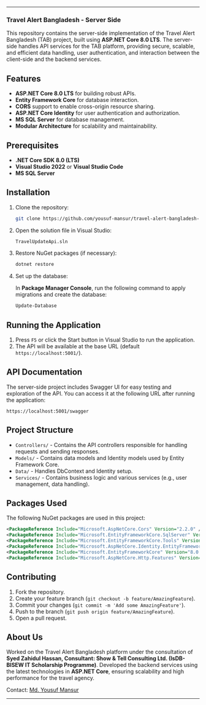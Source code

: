 
---

### Travel Alert Bangladesh - Server Side

This repository contains the server-side implementation of the Travel Alert Bangladesh (TAB) project, built using **ASP.NET Core 8.0 LTS**. The server-side handles API services for the TAB platform, providing secure, scalable, and efficient data handling, user authentication, and interaction between the client-side and the backend services.

## Features

- **ASP.NET Core 8.0 LTS** for building robust APIs.
- **Entity Framework Core** for database interaction.
- **CORS** support to enable cross-origin resource sharing.
- **ASP.NET Core Identity** for user authentication and authorization.
- **MS SQL Server** for database management.
- **Modular Architecture** for scalability and maintainability.

## Prerequisites

- **.NET Core SDK 8.0 (LTS)**
- **Visual Studio 2022** or **Visual Studio Code**
- **MS SQL Server**

## Installation

1. Clone the repository:

   ```bash
   git clone https://github.com/yousuf-mansur/travel-alert-bangladesh-server-side.git
   ```

2. Open the solution file in Visual Studio:

   ```bash
   TravelUpdateApi.sln
   ```

3. Restore NuGet packages (if necessary):

   ```bash
   dotnet restore
   ```

4. Set up the database:

   In **Package Manager Console**, run the following command to apply migrations and create the database:

   ```bash
   Update-Database
   ```

## Running the Application

1. Press `F5` or click the Start button in Visual Studio to run the application.
2. The API will be available at the base URL (default `https://localhost:5001/`).

## API Documentation

The server-side project includes Swagger UI for easy testing and exploration of the API. You can access it at the following URL after running the application:

```url
https://localhost:5001/swagger
```

## Project Structure

- `Controllers/` - Contains the API controllers responsible for handling requests and sending responses.
- `Models/` - Contains data models and Identity models used by Entity Framework Core.
- `Data/` - Handles DbContext and Identity setup.
- `Services/` - Contains business logic and various services (e.g., user management, data handling).
  
## Packages Used

The following NuGet packages are used in this project:

```xml
<PackageReference Include="Microsoft.AspNetCore.Cors" Version="2.2.0" />
<PackageReference Include="Microsoft.EntityFrameworkCore.SqlServer" Version="8.0.10" />
<PackageReference Include="Microsoft.EntityFrameworkCore.Tools" Version="8.0.10" />
<PackageReference Include="Microsoft.AspNetCore.Identity.EntityFrameworkCore" Version="8.0.10" />
<PackageReference Include="Microsoft.EntityFrameworkCore" Version="8.0.10" />
<PackageReference Include="Microsoft.AspNetCore.Http.Features" Version="5.0.17" />
```

## Contributing

1. Fork the repository.
2. Create your feature branch (`git checkout -b feature/AmazingFeature`).
3. Commit your changes (`git commit -m 'Add some AmazingFeature'`).
4. Push to the branch (`git push origin feature/AmazingFeature`).
5. Open a pull request.

## About Us

Worked on the Travel Alert Bangladesh platform under the consultation of **Syed Zahidul Hassan, Consultant: Show & Tell Consulting Ltd.
(IsDB-BISEW IT Scholarship Programme)**. Developed the backend services using the latest technologies in **ASP.NET Core**, ensuring scalability and high performance for the travel agency.

Contact: [Md. Yousuf Mansur](mailto:mansurmdyousuf@gmail.com)

---
